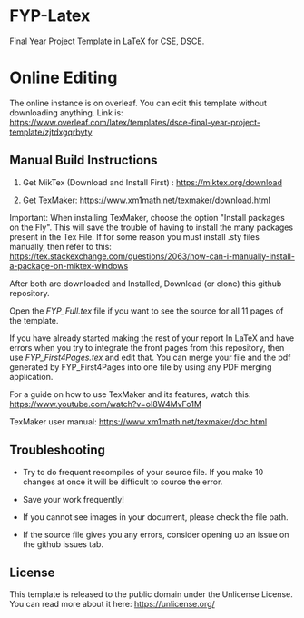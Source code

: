 # FYP-Latex
Final Year Project Template in LaTeX for CSE, DSCE.

# Online Editing
The online instance is on overleaf. You can edit this template without downloading anything. Link is: https://www.overleaf.com/latex/templates/dsce-final-year-project-template/zjtdxgqrbyty

## Manual Build Instructions
1. Get MikTex (Download and Install First) : https://miktex.org/download

2. Get TexMaker: https://www.xm1math.net/texmaker/download.html

Important: When installing TexMaker, choose the option "Install packages on the Fly". This will save the trouble of having to install the many packages present in the Tex File. If for some reason you must install .sty files manually, then refer to this: https://tex.stackexchange.com/questions/2063/how-can-i-manually-install-a-package-on-miktex-windows

After both are downloaded and Installed, Download (or clone) this github repository. 

Open the *FYP_Full.tex* file if you want to see the source for all 11 pages of the template.

If you have already started making the rest of your report In LaTeX and have errors when you try to integrate the front pages from this repository, then use *FYP_First4Pages.tex* and edit that. You can merge your file and the pdf generated by FYP_First4Pages into one file by using any PDF merging application.

For a guide on how to use TexMaker and its features, watch this: https://www.youtube.com/watch?v=oI8W4MvFo1M

TexMaker user manual: https://www.xm1math.net/texmaker/doc.html

## Troubleshooting

- Try to do frequent recompiles of your source file. If you make 10 changes at once it will be difficult to source the error.

- Save your work frequently!

- If you cannot see images in your document, please check the file path.

- If the source file gives you any errors, consider opening up an issue on the github issues tab. 

## License

This template is released to the public domain under the Unlicense License. You can read more about it here: https://unlicense.org/
